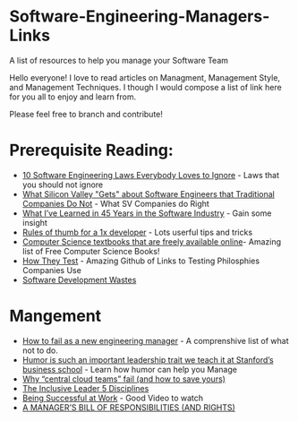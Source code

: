 # Software-Engineering-Managers-Links
A list of resources to help you manage your Software Team

Hello everyone! I love to read articles on Managment, Management Style, and Management Techniques. I though I would compose a list of link here for you all to enjoy and learn from. 

Please feel free to branch and contribute!

# Prerequisite Reading:

* [10 Software Engineering Laws Everybody Loves to Ignore](https://netmeister.org/blog/software-engineering-laws.html) - Laws that you should not ignore
* [What Silicon Valley "Gets" about Software Engineers that Traditional Companies Do Not](https://blog.pragmaticengineer.com/what-silicon-valley-gets-right-on-software-engineers/) - What SV Companies do Right
* [What I’ve Learned in 45 Years in the Software Industry](https://www.bti360.com/what-ive-learned-in-45-years-in-the-software-industry/) - Gain some insight
* [Rules of thumb for a 1x developer](https://muldoon.cloud/programming/2020/04/17/programming-rules-thumb.html) - Lots userful tips and tricks
* [Computer Science textbooks that are freely available online](https://csgordon.github.io/books.html)- Amazing list of Free Computer Science Books!
* [How They Test](https://github.com/abhivaikar/howtheytest) - Amazing Github of Links to Testing Philosphies Companies Use
* [Software Development Wastes](https://sedano.org/software-development-wastes/)


# Mangement
* [How to fail as a new engineering manager](https://blog.usejournal.com/how-to-fail-as-a-new-engineering-manager-30b5fb617a?gi=d065fd5b3476) - A comprenshive list of what not to do.
* [Humor is such an important leadership trait we teach it at Stanford’s business school](https://www.fastcompany.com/90597762/humor-is-such-an-important-leadership-trait-we-teach-it-at-the-stanford-b-school) - Learn how humor can help you Manage 
* [Why “central cloud teams” fail (and how to save yours)](https://acloudguru.com/blog/engineering/why-central-cloud-teams-fail-and-how-to-save-yours)
* [The Inclusive Leader 5 Disciplines](https://infokf.kornferry.com/rs/494-VUC-482/images/Korn-Ferry-The-Inclusive-Leader-5-Disciplines.pdf)
* [Being Successful at Work](https://www.youtube.com/watch?v=GwvmD-DcVQI&feature=youtu.be) - Good Video to watch 
* [A MANAGER’S BILL OF RESPONSIBILITIES (AND RIGHTS)](https://charity.wtf/2019/10/30/a-managers-bill-of-responsibilities-and-rights/)




